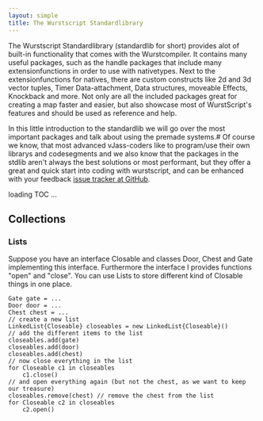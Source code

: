 ```yaml
---
layout: simple
title: The Wurstscript Standardlibrary
---
```


The Wurstscript Standardlibrary (standardlib for short) provides alot of built-in functionality that comes with the Wurstcompiler.
It contains many useful packages, such as the handle packages that include many extensionfunctions 
in order to use with nativetypes.
Next to the extensionfunctions for natives, there are custom constructs like 2d and 3d vector tuples, 
Timer Data-attachment, Data structures, moveable Effects, Knockback and more.
Not only are all the included packages great for creating a map faster and easier, but also
showcase most of WurstScript's features and should be used as reference and help.

In this little introduction to the standardlib we will go over the most important packages and talk about using the premade systems.#
Of course we know, that most advanced vJass-coders like to program/use their own librarys and codesegments
and we also know that the packages in the stdlib aren't always the best solutions or most performant,
but they offer a great and quick start into coding with wurstscript, and can be enhanced with your feedback [issue tracker at GitHub](https://github.com/peq/WurstScript/issues/new).

<div id="tableofcontents">loading TOC ...</div>

## Collections 

### Lists 

Suppose you have an interface Closable and classes Door, Chest and Gate  implementing this interface. Furthermore the interface I
provides functions "open" and "close". You can use Lists to store different kind of Closable things in one place.


	Gate gate = ...
	Door door = ...
	Chest chest = ...
	// create a new list
	LinkedList{Closeable} closeables = new LinkedList{Closeable}()
	// add the different items to the list
	closeables.add(gate)
	closeables.add(door)
	closeables.add(chest)
	// now close everything in the list
	for Closeable c1 in closeables
		c1.close()
	// and open everything again (but not the chest, as we want to keep our treasure)
	closeables.remove(chest) // remove the chest from the list
	for Closeable c2 in closeables
		c2.open()